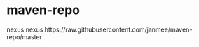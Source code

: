 # maven-repo
<repositories>
    <repository>
        <id>nexus</id>
        <name>nexus</name>
        <url>https://raw.githubusercontent.com/janmee/maven-repo/master</url>
    </repository>
</repositories>
